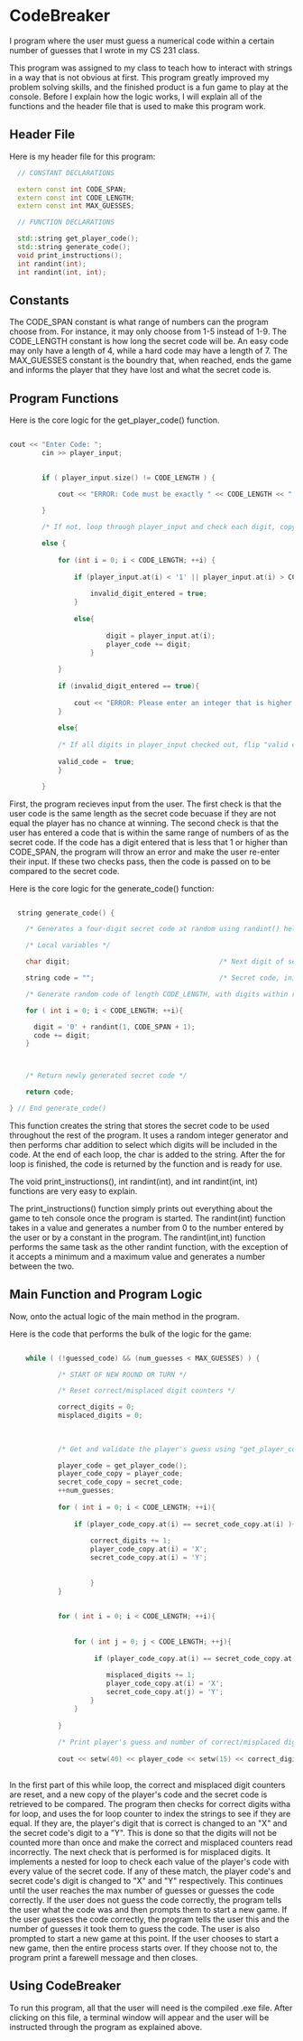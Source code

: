 # CodeBreaker
I program where the user must guess a numerical code within a certain number of guesses that I wrote in my CS 231 class.


This program was assigned to my class to teach how to interact with strings in a way that is not obvious at first. This program greatly improved my problem solving skills, and the finished product is a fun game to play at the console. Before I explain how the logic works, I will explain all of the functions and the header file that is used to make this program work.

## Header File

Here is my header file for this program:

```c++
  // CONSTANT DECLARATIONS

  extern const int CODE_SPAN;
  extern const int CODE_LENGTH;
  extern const int MAX_GUESSES;

  // FUNCTION DECLARATIONS

  std::string get_player_code();
  std::string generate_code();
  void print_instructions();
  int randint(int);
  int randint(int, int);
```
## Constants

The CODE_SPAN constant is what range of numbers can the program choose from. For instance, it may only choose from 1-5 instead of 1-9. 
The CODE_LENGTH constant is how long the secret code will be. An easy code may only have a length of 4, while a hard code may have a length of 7. 
The MAX_GUESSES constant is the boundry that, when reached, ends the game and informs the player that they have lost and what the secret code is. 

## Program Functions

Here is the core logic for the get_player_code() function.

```c++

cout << "Enter Code: ";
		cin >> player_input;

	
		if ( player_input.size() != CODE_LENGTH ) {

			cout << "ERROR: Code must be exactly " << CODE_LENGTH << " digits long!\n\n";

		}
	
		/* If not, loop through player_input and check each digit, copying validated digits into player_code */

		else {
			
			for (int i = 0; i < CODE_LENGTH; ++i) {
				
				if (player_input.at(i) < '1' || player_input.at(i) > CODE_SPAN + '0' ){
					
					invalid_digit_entered = true;
				}
				
				else{
			
						digit = player_input.at(i);
						player_code += digit;
					}
				
			}
				
			if (invalid_digit_entered == true){
					
				cout << "ERROR: Please enter an integer that is higher than 0 but lower than " << CODE_SPAN << ".\n";
			}
			
			else{
			
			/* If all digits in player_input checked out, flip "valid code" flag to true to exit validation loop */
			
			valid_code =  true;
			}

		}

```

First, the program recieves input from the user. The first check is that the user code is the same length as the secret code becuase if they are not equal the player has no chance at winning. The second check is that the user has entered a code that is within the same range of numbers of as the secret code. If the code has a digit entered that is less that 1 or higher than CODE_SPAN, the program will throw an error and make the user re-enter their input. If these two checks pass, then the code is passed on to be compared to the secret code. 

Here is the core logic for the generate_code() function:

```c++

  string generate_code() {

    /* Generates a four-digit secret code at random using randint() helper functions */

    /* Local variables */

    char digit;                                     /* Next digit of secret code */

    string code = "";                               /* Secret code, initially empty (append new digits using +=) */

    /* Generate random code of length CODE_LENGTH, with digits within range specified by CODE_SPAN */

    for ( int i = 0; i < CODE_LENGTH; ++i){

      digit = '0' + randint(1, CODE_SPAN + 1);
      code += digit;
    }



    /* Return newly generated secret code */

    return code;

} // End generate_code()

```

This function creates the string that stores the secret code to be used throughout the rest of the program. It uses a random integer generator and then performs char addition to select which digits will be included in the code. At the end of each loop, the char is added to the string. After the for loop is finished, the code is returned by the function and is ready for use.

The void print_instructions(), int randint(int), and  int randint(int, int) functions are very easy to explain.

The print_instructions() function simply prints out everything about the game to teh console once the program is started.
The randint(int) function takes in a value and generates a number from 0 to the number entered by the user or by a constant in the program.
The randint(int,int) function performs the same task as the other randint function, with the exception of it accepts a minimum and a maximum value and generates a number between the two.

## Main Function and Program Logic

Now, onto the actual logic of the main method in the program.

Here is the code that performs the bulk of the logic for the game:


```c++

	while ( (!guessed_code) && (num_guesses < MAX_GUESSES) ) {

			/* START OF NEW ROUND OR TURN */

			/* Reset correct/misplaced digit counters */

			correct_digits = 0;
			misplaced_digits = 0;
			
			
			
			/* Get and validate the player's guess using "get_player_code()"; increment guess counter */

			player_code = get_player_code();
			player_code_copy = player_code;
			secret_code_copy = secret_code;
			++num_guesses;
			
			for ( int i = 0; i < CODE_LENGTH; ++i){
				
				if (player_code_copy.at(i) == secret_code_copy.at(i) ){
					
					correct_digits += 1;
					player_code_copy.at(i) = 'X';
					secret_code_copy.at(i) = 'Y';
					
					
					}
			}
			
			
			for ( int i = 0; i < CODE_LENGTH; ++i){
				
				
				for ( int j = 0; j < CODE_LENGTH; ++j){
					
					 if (player_code_copy.at(i) == secret_code_copy.at(j) ){
						
						misplaced_digits += 1;
						player_code_copy.at(i) = 'X';
						secret_code_copy.at(j) = 'Y';
					}
				}
				
			}
			
			/* Print player's guess and number of correct/misplaced digits */
			
			cout << setw(40) << player_code << setw(15) << correct_digits << setw(15) << misplaced_digits << '\n';
			

```

In the first part of this while loop, the correct and misplaced digit counters are reset, and a new copy of the player's code and the secret code is retrieved to be compared. The program then checks for correct digits witha for loop, and uses the for loop counter to index the strings to see if they are equal. If they are, the player's digit that is correct is changed to an "X" and the secret code's digit to a "Y". This is done so that the digits will not be counted more than once and make the correct and misplaced counters read incorrectly. The next check that is performed is for misplaced digits. It implements a nested for loop to check each value of the player's code with every value of the secret code. If any of these match, the player code's and secret code's digit is changed to "X" and "Y" respectively. This continues until the user reaches the max number of guesses or guesses the code correctly. If the user does not guess the code correctly, the program tells the user what the code was and then prompts them to start a new game. If the user guesses the code correctly, the program tells the user this and the number of guesses it took them to guess the code. The user is also prompted to start a new game at this point. If the user chooses to start a new game, then the entire process starts over. If they choose not to, the program print a farewell message and then closes. 

## Using CodeBreaker

To run this program, all that the user will need is the compiled .exe file. After clicking on this file, a terminal window will appear and the user will be instructed through the program as explained above.





